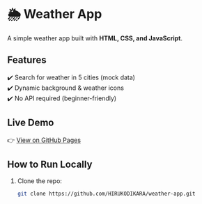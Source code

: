 # 🌦️ Weather App  

A simple weather app built with **HTML, CSS, and JavaScript**.  

## Features  
✔️ Search for weather in 5 cities (mock data)  
✔️ Dynamic background & weather icons  
✔️ No API required (beginner-friendly)  

## Live Demo  
👉 [View on GitHub Pages](https://HIRUKODIKARA.github.io/Weather-App/)  

## How to Run Locally  
1. Clone the repo:  
   ```bash
   git clone https://github.com/HIRUKODIKARA/weather-app.git
